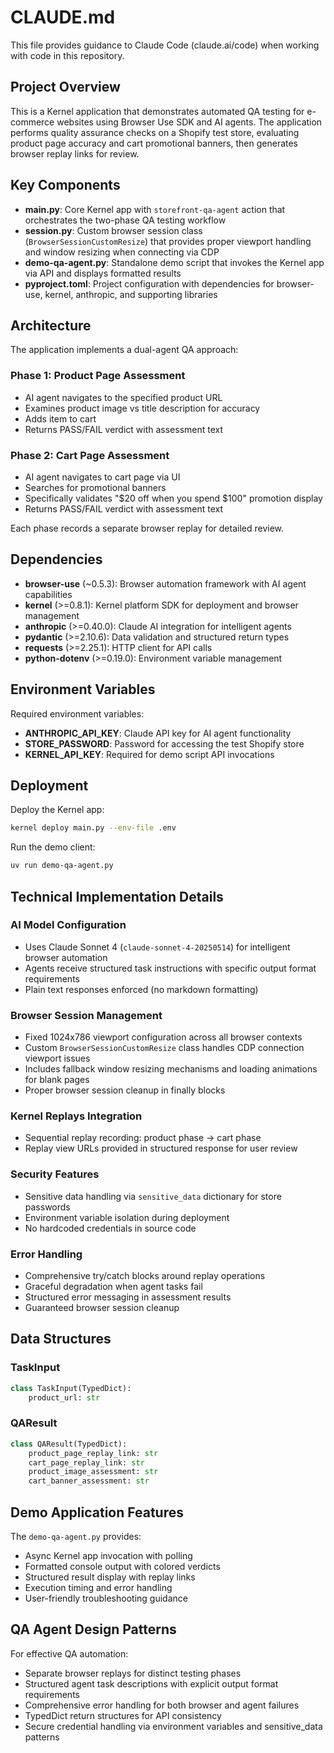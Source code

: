 # CLAUDE.md

This file provides guidance to Claude Code (claude.ai/code) when working with code in this repository.

## Project Overview

This is a Kernel application that demonstrates automated QA testing for e-commerce websites using Browser Use SDK and AI agents. The application performs quality assurance checks on a Shopify test store, evaluating product page accuracy and cart promotional banners, then generates browser replay links for review.

## Key Components

- **main.py**: Core Kernel app with `storefront-qa-agent` action that orchestrates the two-phase QA testing workflow
- **session.py**: Custom browser session class (`BrowserSessionCustomResize`) that provides proper viewport handling and window resizing when connecting via CDP
- **demo-qa-agent.py**: Standalone demo script that invokes the Kernel app via API and displays formatted results
- **pyproject.toml**: Project configuration with dependencies for browser-use, kernel, anthropic, and supporting libraries

## Architecture

The application implements a dual-agent QA approach:

### Phase 1: Product Page Assessment
- AI agent navigates to the specified product URL
- Examines product image vs title description for accuracy
- Adds item to cart
- Returns PASS/FAIL verdict with assessment text

### Phase 2: Cart Page Assessment  
- AI agent navigates to cart page via UI
- Searches for promotional banners
- Specifically validates "$20 off when you spend $100" promotion display
- Returns PASS/FAIL verdict with assessment text

Each phase records a separate browser replay for detailed review.

## Dependencies

- **browser-use** (~0.5.3): Browser automation framework with AI agent capabilities
- **kernel** (>=0.8.1): Kernel platform SDK for deployment and browser management
- **anthropic** (>=0.40.0): Claude AI integration for intelligent agents
- **pydantic** (>=2.10.6): Data validation and structured return types
- **requests** (>=2.25.1): HTTP client for API calls
- **python-dotenv** (>=0.19.0): Environment variable management

## Environment Variables

Required environment variables:
- **ANTHROPIC_API_KEY**: Claude API key for AI agent functionality
- **STORE_PASSWORD**: Password for accessing the test Shopify store
- **KERNEL_API_KEY**: Required for demo script API invocations

## Deployment

Deploy the Kernel app:
```bash
kernel deploy main.py --env-file .env
```

Run the demo client:
```bash
uv run demo-qa-agent.py
```

## Technical Implementation Details

### AI Model Configuration
- Uses Claude Sonnet 4 (`claude-sonnet-4-20250514`) for intelligent browser automation
- Agents receive structured task instructions with specific output format requirements
- Plain text responses enforced (no markdown formatting)

### Browser Session Management
- Fixed 1024x786 viewport configuration across all browser contexts
- Custom `BrowserSessionCustomResize` class handles CDP connection viewport issues
- Includes fallback window resizing mechanisms and loading animations for blank pages
- Proper browser session cleanup in finally blocks

### Kernel Replays Integration
- Sequential replay recording: product phase → cart phase
- Replay view URLs provided in structured response for user review

### Security Features
- Sensitive data handling via `sensitive_data` dictionary for store passwords
- Environment variable isolation during deployment
- No hardcoded credentials in source code

### Error Handling
- Comprehensive try/catch blocks around replay operations
- Graceful degradation when agent tasks fail
- Structured error messaging in assessment results
- Guaranteed browser session cleanup

## Data Structures

### TaskInput
```python
class TaskInput(TypedDict):
    product_url: str
```

### QAResult
```python
class QAResult(TypedDict):
    product_page_replay_link: str
    cart_page_replay_link: str
    product_image_assessment: str
    cart_banner_assessment: str
```

## Demo Application Features

The `demo-qa-agent.py` provides:
- Async Kernel app invocation with polling
- Formatted console output with colored verdicts
- Structured result display with replay links
- Execution timing and error handling
- User-friendly troubleshooting guidance

## QA Agent Design Patterns

For effective QA automation:
- Separate browser replays for distinct testing phases
- Structured agent task descriptions with explicit output format requirements
- Comprehensive error handling for both browser and agent failures
- TypedDict return structures for API consistency
- Secure credential handling via environment variables and sensitive_data patterns